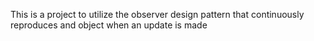 This is a project to utilize the observer design pattern that continuously reproduces and object when an update is made
